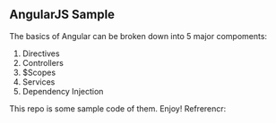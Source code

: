 ##  AngularJS Sample
The basics of Angular can be broken down into 5 major compoments:
1. Directives
2. Controllers
3. $Scopes
4. Services
5. Dependency Injection

This repo is some sample code of them.
Enjoy!
Refrerencr: 